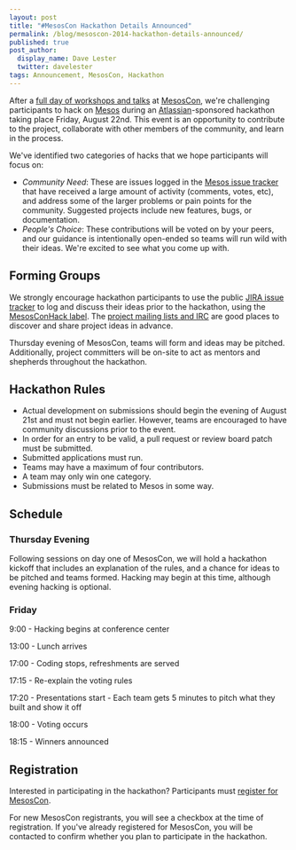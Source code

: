 ```yaml
---
layout: post
title: "#MesosCon Hackathon Details Announced"
permalink: /blog/mesoscon-2014-hackathon-details-announced/
published: true
post_author:
  display_name: Dave Lester
  twitter: davelester
tags: Announcement, MesosCon, Hackathon
---
```


After a [full day of workshops and talks](http://mesoscon14.sched.org) at [MesosCon](http://events.linuxfoundation.org/events/mesoscon), we're challenging participants to hack on [Mesos](http://mesos.apache.org) during an [Atlassian](http://www.atlassian.com)-sponsored hackathon taking place Friday, August 22nd. This event is an opportunity to contribute to the project, collaborate with other members of the community, and learn in the process.

We've identified two categories of hacks that we hope participants will focus on:

 * _Community Need_: These are issues logged in the [Mesos issue tracker](https://issues.apache.org/jira/browse/MESOS/?selectedTab=com.atlassian.jira.jira-projects-plugin:issues-panel) that have received a large amount of activity (comments, votes, etc), and address some of the larger problems or pain points for the community. Suggested projects include new features, bugs, or documentation.
 * _People's Choice_: These contributions will be voted on by your peers, and our guidance is intentionally open-ended so teams will run wild with their ideas. We're excited to see what you come up with.

## Forming Groups
We strongly encourage hackathon participants to use the public [JIRA issue tracker](https://issues.apache.org/jira/browse/MESOS/) to log and discuss their ideas prior to the hackathon, using the [MesosConHack label](https://issues.apache.org/jira/issues/?jql=project%20%3D%20MESOS%20AND%20labels%20%3D%20%22MesosConHack%22). The [project mailing lists and IRC](http://mesos.apache.org/community/) are good places to discover and share project ideas in advance.

Thursday evening of MesosCon, teams will form and ideas may be pitched. Additionally, project committers will be on-site to act as mentors and shepherds throughout the hackathon.

## Hackathon Rules

 * Actual development on submissions should begin the evening of August 21st and must not begin earlier. However, teams are encouraged to have community discussions prior to the event.
 * In order for an entry to be valid, a pull request or review board patch must be submitted.
 * Submitted applications must run.
 * Teams may have a maximum of four contributors.
 * A team may only win one category.
 * Submissions must be related to Mesos in some way.

## Schedule
### Thursday Evening
Following sessions on day one of MesosCon, we will hold a hackathon kickoff that includes an explanation of the rules, and a chance for ideas to be pitched and teams formed. Hacking may begin at this time, although evening hacking is optional.

### Friday
9:00 - Hacking begins at conference center

13:00 - Lunch arrives

17:00 - Coding stops, refreshments are served

17:15 - Re-explain the voting rules

17:20 - Presentations start - Each team gets 5 minutes to pitch what they built and show it off

18:00 - Voting occurs

18:15 - Winners announced

## Registration
Interested in participating in the hackathon? Participants must [register for MesosCon](https://www.regonline.com/register/login.aspx?eventID=1533330&MethodId=0&EventsessionId=).

For new MesosCon registrants, you will see a checkbox at the time of registration. If you've already registered for MesosCon, you will be contacted to confirm whether you plan to participate in the hackathon.